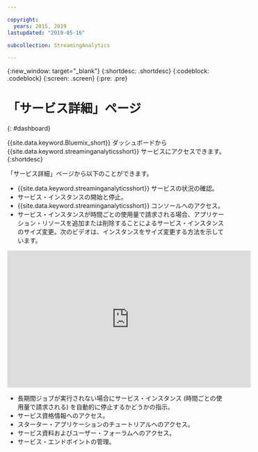 ```yaml
---

copyright:
  years: 2015, 2019
lastupdated: "2019-05-16"

subcollection: StreamingAnalytics

---
```


<!-- Attribute definitions -->
{:new_window: target="_blank"}
{:shortdesc: .shortdesc}
{:codeblock: .codeblock}
{:screen: .screen}
{:pre: .pre}

# 「サービス詳細」ページ
{: #dashboard}

{{site.data.keyword.Bluemix_short}} ダッシュボードから {{site.data.keyword.streaminganalyticsshort}} サービスにアクセスできます。
{:shortdesc}

「サービス詳細」ページから以下のことができます。

* {{site.data.keyword.streaminganalyticsshort}} サービスの状況の確認。
* サービス・インスタンスの開始と停止。
* {{site.data.keyword.streaminganalyticsshort}} コンソールへのアクセス。
* サービス・インスタンスが時間ごとの使用量で請求される場合、アプリケーション・リソースを追加または削除することによるサービス・インスタンスのサイズ変更。次のビデオは、インスタンスをサイズ変更する方法を示しています。
<iframe width="560" height="315" title="インスタンスのサイズ変更" src="https://www.youtube.com/embed/zbZ9am9UhPw?rel=0" frameborder="0" allowfullscreen>インスタンスのサイズ変更</iframe>

* 長期間ジョブが実行されない場合にサービス・インスタンス (時間ごとの使用量で請求される) を自動的に停止するかどうかの指示。
* サービス資格情報へのアクセス。
* スターター・アプリケーションのチュートリアルへのアクセス。
* サービス資料およびユーザー・フォーラムへのアクセス。
* サービス・エンドポイントの管理。

